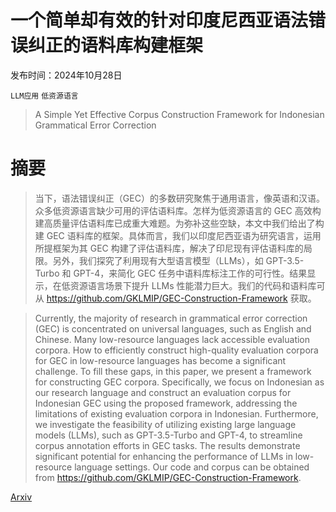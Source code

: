 # 一个简单却有效的针对印度尼西亚语法错误纠正的语料库构建框架

发布时间：2024年10月28日

`LLM应用` `低资源语言`

> A Simple Yet Effective Corpus Construction Framework for Indonesian Grammatical Error Correction

# 摘要

> 当下，语法错误纠正（GEC）的多数研究聚焦于通用语言，像英语和汉语。众多低资源语言缺少可用的评估语料库。怎样为低资源语言的 GEC 高效构建高质量评估语料库已成重大难题。为弥补这些空缺，本文中我们给出了构建 GEC 语料库的框架。具体而言，我们以印度尼西亚语为研究语言，运用所提框架为其 GEC 构建了评估语料库，解决了印尼现有评估语料库的局限。另外，我们探究了利用现有大型语言模型（LLMs），如 GPT-3.5-Turbo 和 GPT-4，来简化 GEC 任务中语料库标注工作的可行性。结果显示，在低资源语言场景下提升 LLMs 性能潜力巨大。我们的代码和语料库可从 https://github.com/GKLMIP/GEC-Construction-Framework 获取。

> Currently, the majority of research in grammatical error correction (GEC) is concentrated on universal languages, such as English and Chinese. Many low-resource languages lack accessible evaluation corpora. How to efficiently construct high-quality evaluation corpora for GEC in low-resource languages has become a significant challenge. To fill these gaps, in this paper, we present a framework for constructing GEC corpora. Specifically, we focus on Indonesian as our research language and construct an evaluation corpus for Indonesian GEC using the proposed framework, addressing the limitations of existing evaluation corpora in Indonesian. Furthermore, we investigate the feasibility of utilizing existing large language models (LLMs), such as GPT-3.5-Turbo and GPT-4, to streamline corpus annotation efforts in GEC tasks. The results demonstrate significant potential for enhancing the performance of LLMs in low-resource language settings. Our code and corpus can be obtained from https://github.com/GKLMIP/GEC-Construction-Framework.

[Arxiv](https://arxiv.org/abs/2410.20838)